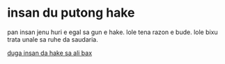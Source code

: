 # insan du putong hake

pan insan jenu huri e egal sa gun e hake.
lole tena razon e bude.
lole bixu trata unale sa ruhe da saudaria.

[duga insan da hake sa ali bax](https://www.ohchr.org/EN/UDHR/Pages/SearchByLang.aspx)

